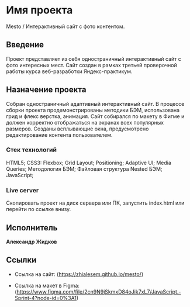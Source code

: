 # Имя проекта

Mesto / Интерактивный сайт с фото контентом.

## Введение

Проект представляет из себя одностраничный интерактивный сайт с фото интересных мест. Сайт создан
в рамках третьей проверочной работы курса веб-разработки Яндекс-практикум.

## Назначение проекта

Собран одностраничный адаптивный интерактивный сайт. В процессе сборки проекта продемонстрированы
методики БЭМ, использована грид и флекс верстка, анимация.
Сайт собирался по макету в Фигме и должен корректно отображаться на экранах всех популярных размеров. 
Созданы всплывающие окна, предусмотрено редактирование контента пользователем.

### Стек технологий

HTML5;
CSS3:
    Flexbox;
    Grid Layout;
    Positioning;
    Adaptive UI;
    Media Queries;
Методология БЭМ;
Файловая структура Nested БЭМ;
JavaScript;

### Live cerver

Скопировать проект на диск сервера или ПК, запустить index.html
или перейти по ссылке внизу.

## Исполнитель

 **Александр Жидков**

 ## Сcылки

 * Ссылка на сайт: (https://zhialesem.github.io/mesto/)

 * Ссылка на макет в Figma: (https://www.figma.com/file/2cn9N9jSkmxD84oJik7xL7/JavaScript.-Sprint-4?node-id=0%3A1)